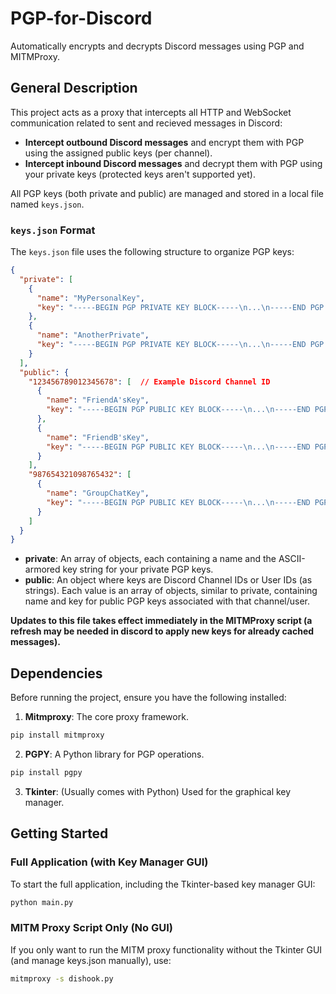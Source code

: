# PGP-for-Discord
Automatically encrypts and decrypts Discord messages using PGP and MITMProxy.

## General Description

This project acts as a proxy that intercepts all HTTP and WebSocket communication related to sent and recieved messages in Discord:

* **Intercept outbound Discord messages** and encrypt them with PGP using the assigned public keys (per channel).
* **Intercept inbound Discord messages** and decrypt them with PGP using your private keys (protected keys aren't supported yet).

All PGP keys (both private and public) are managed and stored in a local file named `keys.json`.

### `keys.json` Format

The `keys.json` file uses the following structure to organize PGP keys:

```json
{
  "private": [
    {
      "name": "MyPersonalKey",
      "key": "-----BEGIN PGP PRIVATE KEY BLOCK-----\n...\n-----END PGP PRIVATE KEY BLOCK-----"
    },
    {
      "name": "AnotherPrivate",
      "key": "-----BEGIN PGP PRIVATE KEY BLOCK-----\n...\n-----END PGP PRIVATE KEY BLOCK-----"
    }
  ],
  "public": {
    "123456789012345678": [  // Example Discord Channel ID
      {
        "name": "FriendA'sKey",
        "key": "-----BEGIN PGP PUBLIC KEY BLOCK-----\n...\n-----END PGP PUBLIC KEY BLOCK-----"
      },
      {
        "name": "FriendB'sKey",
        "key": "-----BEGIN PGP PUBLIC KEY BLOCK-----\n...\n-----END PGP PUBLIC KEY BLOCK-----"
      }
    ],
    "987654321098765432": [
      {
        "name": "GroupChatKey",
        "key": "-----BEGIN PGP PUBLIC KEY BLOCK-----\n...\n-----END PGP PUBLIC KEY BLOCK-----"
      }
    ]
  }
}
```
* **private**: An array of objects, each containing a name and the ASCII-armored key string for your private PGP keys.
* **public**: An object where keys are Discord Channel IDs or User IDs (as strings). Each value is an array of objects, similar to private, containing name and key for public PGP keys associated with that channel/user.

**Updates to this file takes effect immediately in the MITMProxy script (a refresh may be needed in discord to apply new keys for already cached messages).**

## Dependencies
Before running the project, ensure you have the following installed:
1. **Mitmproxy**: The core proxy framework.
  ```bash
  pip install mitmproxy
  ```
2. **PGPY**: A Python library for PGP operations.
  ```bash
  pip install pgpy
  ```
3. **Tkinter**: (Usually comes with Python) Used for the graphical key manager.

## Getting Started

### Full Application (with Key Manager GUI)

To start the full application, including the Tkinter-based key manager GUI:
```bash
python main.py
```

### MITM Proxy Script Only (No GUI)
If you only want to run the MITM proxy functionality without the Tkinter GUI (and manage keys.json manually), use:
```bash
mitmproxy -s dishook.py
```
